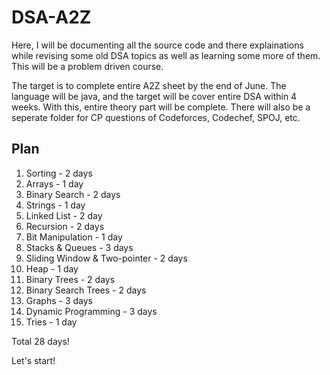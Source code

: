 # DSA-A2Z

Here, I will be documenting all the source code and there explainations while revising some old DSA topics as well as learning some more of them. This will be a problem driven course.

The target is to complete entire A2Z sheet by the end of June.
The language will be java, and the target will be cover entire DSA within 4 weeks. With this, entire theory part will be complete. 
There will also be a seperate folder for CP questions of Codeforces, Codechef, SPOJ, etc.

## Plan

01. Sorting - 2 days
02. Arrays - 1 day
03. Binary Search - 2 days
04. Strings - 1 day
05. Linked List - 2 day
06. Recursion - 2 days
07. Bit Manipulation - 1 day
08. Stacks & Queues - 3 days
09. Sliding Window & Two-pointer - 2 days
10. Heap - 1 day
11. Binary Trees - 2 days
12. Binary Search Trees - 2 days
13. Graphs - 3 days
14. Dynamic Programming - 3 days
15. Tries - 1 day

Total 28 days!

Let's start!
